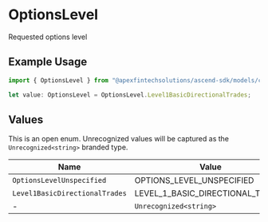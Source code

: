 # OptionsLevel

Requested options level

## Example Usage

```typescript
import { OptionsLevel } from "@apexfintechsolutions/ascend-sdk/models/components";

let value: OptionsLevel = OptionsLevel.Level1BasicDirectionalTrades;
```

## Values

This is an open enum. Unrecognized values will be captured as the `Unrecognized<string>` branded type.

| Name                             | Value                            |
| -------------------------------- | -------------------------------- |
| `OptionsLevelUnspecified`        | OPTIONS_LEVEL_UNSPECIFIED        |
| `Level1BasicDirectionalTrades`   | LEVEL_1_BASIC_DIRECTIONAL_TRADES |
| -                                | `Unrecognized<string>`           |